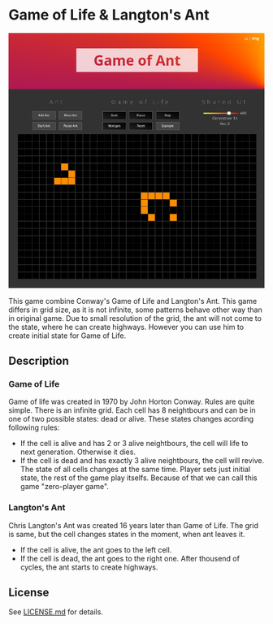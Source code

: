 # Game of Life & Langton's Ant

<p align="center">
   <img src="/screenshot.png" alt="Game of Life Screenshot"/>
</p>

This game combine Conway's Game of Life and Langton's Ant. This game differs in grid size, as it is not infinite, some patterns behave other way than in original game. Due to small resolution of the grid, the ant will not come to the state, where he can create highways. However you can use him to create initial state for Game of Life.

## Description


### Game of Life

Game of life was created in 1970 by John Horton Conway. Rules are quite simple. There is an infinite grid. Each cell has 8 neightbours and can be in one of two possible states: dead or alive. These states changes acording following rules:
- If the cell is alive and has 2 or 3 alive neightbours, the cell will life to next generation. Otherwise it dies.
- If the cell is dead and has exactly 3 alive neightbours, the cell will revive.
The state of all cells changes at the same time. Player sets just initial state, the rest of the game play itselfs. Because of that we can call this game "zero-player game".

### Langton's Ant

Chris Langton's Ant was created 16 years later than Game of Life. The grid is same, but the cell changes states in the moment, when ant leaves it.
- If the cell is alive, the ant goes to the left cell.
- If the cell is dead, the ant goes to the right one.
After thousend of cycles, the ant starts to create highways. 

## License

See [LICENSE.md](LICENSE.md) for details.
